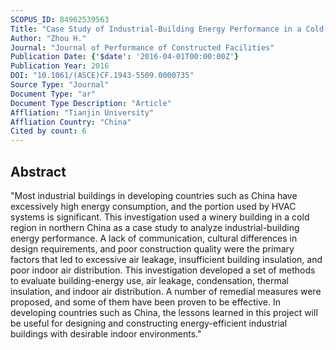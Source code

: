 ```yaml
---
SCOPUS_ID: 84962539563
Title: "Case Study of Industrial-Building Energy Performance in a Cold-Climate Region in a Developing Country"
Author: "Zhou H."
Journal: "Journal of Performance of Constructed Facilities"
Publication Date: {'$date': '2016-04-01T00:00:00Z'}
Publication Year: 2016
DOI: "10.1061/(ASCE)CF.1943-5509.0000735"
Source Type: "Journal"
Document Type: "ar"
Document Type Description: "Article"
Affliation: "Tianjin University"
Affliation Country: "China"
Cited by count: 6
---
```


## Abstract
"Most industrial buildings in developing countries such as China have excessively high energy consumption, and the portion used by HVAC systems is significant. This investigation used a winery building in a cold region in northern China as a case study to analyze industrial-building energy performance. A lack of communication, cultural differences in design requirements, and poor construction quality were the primary factors that led to excessive air leakage, insufficient building insulation, and poor indoor air distribution. This investigation developed a set of methods to evaluate building-energy use, air leakage, condensation, thermal insulation, and indoor air distribution. A number of remedial measures were proposed, and some of them have been proven to be effective. In developing countries such as China, the lessons learned in this project will be useful for designing and constructing energy-efficient industrial buildings with desirable indoor environments."
